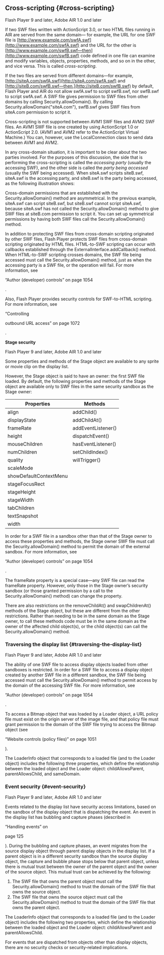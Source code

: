 ## Cross-scripting {#cross-scripting}

Flash Player 9 and later, Adobe AIR 1.0 and later

If two SWF files written with ActionScript 3.0, or two HTML files running in AIR are served from the same domain— for example, the URL for one SWF file is [http://www.example.com/swfA.swf](http://www.example.com/swfA.swf) and the URL for the other is [http://www.example.com/swfB.swf—then](http://www.example.com/swfB.swf) code defined in one file can examine and modify variables, objects, properties, methods, and so on in the other, and vice versa. This is called _cross-scripting_.

If the two files are served from different domains—for example, [http://siteA.com/swfA.swf](http://siteA.com/swfA.swf) and [http://siteB.com/swfB.swf—then,](http://siteB.com/swfB.swf) by default, Flash Player and AIR do not allow swfA.swf to script swfB.swf, nor swfB.swf to script swfA.swf. A SWF file gives permission to SWF files from other domains by calling Security.allowDomain(). By calling Security.allowDomain(&quot;siteA.com&quot;), swfB.swf gives SWF files from siteA.com permission to script it.

Cross-scripting is not supported between AVM1 SWF files and AVM2 SWF files. An AVM1 SWF file is one created by using ActionScript 1.0 or ActionScript 2.0\. (AVM1 and AVM2 refer to the ActionScript Virtual Machine.) You can, however, use the LocalConnection class to send data between AVM1 and AVM2.

In any cross-domain situation, it is important to be clear about the two parties involved. For the purposes of this discussion, the side that is performing the cross-scripting is called the _accessing party_ (usually the accessing SWF), and the other side is called the _party being accessed_ (usually the SWF being accessed). When siteA.swf scripts siteB.swf, siteA.swf is the accessing party, and siteB.swf is the party being accessed, as the following illustration shows:

Cross-domain permissions that are established with the Security.allowDomain() method are asymmetrical. In the previous example, siteA.swf can script siteB.swf, but siteB.swf cannot script siteA.swf, because siteA.swf has not called the Security.allowDomain() method to give SWF files at siteB.com permission to script it. You can set up symmetrical permissions by having both SWF files call the Security.allowDomain() method.

In addition to protecting SWF files from cross-domain scripting originated by other SWF files, Flash Player protects SWF files from cross-domain scripting originated by HTML files. HTML-to-SWF scripting can occur with callbacks established through the ExternalInterface.addCallback() method. When HTML-to-SWF scripting crosses domains, the SWF file being accessed must call the Security.allowDomain() method, just as when the accessing party is a SWF file, or the operation will fail. For more information, see

“Author (developer) controls” on page 1054

.

Also, Flash Player provides security controls for SWF-to-HTML scripting. For more information, see

“Controlling

outbound URL access” on page 1072

.

**Stage security**

Flash Player 9 and later, Adobe AIR 1.0 and later

Some properties and methods of the Stage object are available to any sprite or movie clip on the display list.

However, the Stage object is said to have an owner: the first SWF file loaded. By default, the following properties and methods of the Stage object are available only to SWF files in the same security sandbox as the Stage owner:

| Properties | Methods |
| --- | --- |
| align | addChild() |
| displayState | addChildAt() |
| frameRate | addEventListener() |
| height | dispatchEvent() |
| mouseChildren | hasEventListener() |
| numChildren | setChildIndex() |
| quality | willTrigger() |
| scaleMode |  |
| showDefaultContextMenu |  |
| stageFocusRect |  |
| stageHeight |  |
| stageWidth |  |
| tabChildren |  |
| textSnapshot |  |
| width |  |

In order for a SWF file in a sandbox other than that of the Stage owner to access these properties and methods, the Stage owner SWF file must call the Security.allowDomain() method to permit the domain of the external sandbox. For more information, see

“Author (developer) controls” on page 1054

.

The frameRate property is a special case—any SWF file can read the frameRate property. However, only those in the Stage owner’s security sandbox (or those granted permission by a call to the Security.allowDomain() method) can change the property.

There are also restrictions on the removeChildAt() and swapChildrenAt() methods of the Stage object, but these are different from the other restrictions. Rather than needing to be in the same domain as the Stage owner, to call these methods code must be in the same domain as the owner of the affected child object(s), or the child object(s) can call the Security.allowDomain() method.

### Traversing the display list {#traversing-the-display-list}

Flash Player 9 and later, Adobe AIR 1.0 and later

The ability of one SWF file to access display objects loaded from other sandboxes is restricted. In order for a SWF file to access a display object created by another SWF file in a different sandbox, the SWF file being accessed must call the Security.allowDomain() method to permit access by the domain of the accessing SWF file. For more information, see

“Author (developer) controls” on page 1054

.

To access a Bitmap object that was loaded by a Loader object, a URL policy file must exist on the origin server of the image file, and that policy file must grant permission to the domain of the SWF file trying to access the Bitmap object (see

“Website controls (policy files)” on page 1051

).

The LoaderInfo object that corresponds to a loaded file (and to the Loader object) includes the following three properties, which define the relationship between the loaded object and the Loader object: childAllowsParent, parentAllowsChild, and sameDomain.

### Event security {#event-security}

Flash Player 9 and later, Adobe AIR 1.0 and later

Events related to the display list have security access limitations, based on the sandbox of the display object that is dispatching the event. An event in the display list has bubbling and capture phases (described in

“Handling events” on

page 125

). During the bubbling and capture phases, an event migrates from the source display object through parent display objects in the display list. If a parent object is in a different security sandbox than the source display object, the capture and bubble phase stops below that parent object, unless there is mutual trust between the owner of the parent object and the owner of the source object. This mutual trust can be achieved by the following:

1.  The SWF file that owns the parent object must call the Security.allowDomain() method to trust the domain of the SWF file that owns the source object.
2.  The SWF file that owns the source object must call the Security.allowDomain() method to trust the domain of the SWF file that owns the parent object.

The LoaderInfo object that corresponds to a loaded file (and to the Loader object) includes the following two properties, which define the relationship between the loaded object and the Loader object: childAllowsParent and parentAllowsChild.

For events that are dispatched from objects other than display objects, there are no security checks or security-related implications.